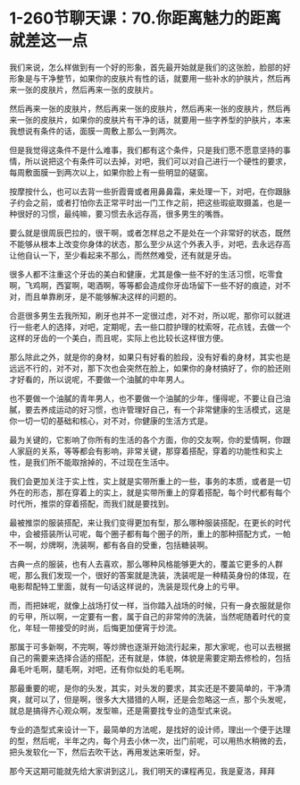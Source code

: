 # 1-260节聊天课：70.你距离魅力的距离就差这一点

我们来说，怎么样做到有一个好的形象，首先最开始就是我们的这张脸，脸部的好形象是与干净整节，如果你的皮肤片有性的话，就要用一些补水的护肤片，然后再来一张的皮肤片，然后再来一张的皮肤片。

然后再来一张的皮肤片，然后再来一张的皮肤片，然后再来一张的皮肤片，然后再来一张的皮肤片，如果你的皮肤片有干净的话，就要用一些字养型的护肤片，本来我想说有条件的话，面膜一周敷上那么一到两次。

但是我觉得这条件不是什么难事，我们都有这个条件，只是我们愿不愿意坚持的事情，所以说把这个有条件可以去掉，对吧，我们可以对自己进行一个硬性的要求，每周敷面膜一到两次以上，如果你脸上有一些明显的磋窗。

按摩按什么，也可以去背一些折霞膏或者用鼻鼻霜，来处理一下，对吧，在你跟脉子约会之前，或者打怕你去正常平时出一门工作之前，把这些瑕疵取摄盖，也是一种很好的习惯，最纯嘛，要习惯去永远存高，很多男生的嘴唇。

要么就是很周辰巴拉的，很干啊，或者怎样总之不是处在一个非常好的状态，既然不能够从根本上改变你身体的状态，那么至少从这个外表入手，对吧，去永远存高让他自认一下，至少看起来不那么，而然然难受，还有就是牙齿。

很多人都不注重这个牙齿的美白和健康，尤其是像一些不好的生活习惯，吃零食啊，飞鸡啊，西宴啊，喝酒啊，等等都会造成你牙齿场留下一些不好的痕迹，对不对，而且单靠刷牙，是不能够解决这样的问题的。

合逛很多男生去我所知，刷牙也并不一定很过虑，对不对，所以呢，那你可以就进行一些老人的选择，对吧，定期呢，去一些口腔护理的枕索呀，花点钱，去做一个这样的牙齿的一个美白，而且呢，实际上也比较长这样很方便。

那么除此之外，就是你的身材，如果只有好看的脸段，没有好看的身材，其实也是远远不行的，对不对，那下次也会突然在脸上，如果你的身材搞好了，你的脸还刚才好看的，所以说呢，不要做一个油膩的中年男人。

也不要做一个油膩的青年男人，也不要做一个油膩的少年，懂得呢，不要让自己油膩，要去养成运动的好习惯，也许管理好自己，有一个非常健康的生活模式，这是你一切一切的基础和核心，对不对，你健康的生活方式是。

最为关键的，它影响了你所有的生活的各个方面，你的交友啊，你的爱情啊，你跟人家庭的关系，等等都会有影响，非常关键，那穿着搭配，穿着的功能性和实上性，是我们所不能取捨掉的，不过现在生活中。

我们会更加关注于实上性，实上就是实带所重上的一些，事务的本质，或者是一切外在的形态，那在穿着上的实上，就是实带所重上的穿着搭配，每个时代都有每个时代所，推崇的穿着搭配，而我们就是要找到。

最被推崇的服装搭配，来让我们变得更加有型，那么哪种服装搭配，在更长的时代中，会被搭装所认可呢，每个圈子都有每个圈子的所，重上的那种搭配方式，一帕不一啊，炒牌啊，洗装啊，都有各自的受重，包括糖装啊。

古典一点的服装，也有人去喜欢，那么哪种风格能够更大的，覆盖它更多的人群呢，那么我们发现一个，很好的答案就是洗装，洗装呢是一种精英身份的体现，在电影帮配特工里面，就有一句话这样说的，洗装是现代身上的亏甲。

而，而把妹呢，就像上战场打仗一样，当你踏入战场的时候，只有一身衣服就是你的亏甲，所以啊，一定要有一套，属于自己的非常帅的洗装，当然呢随着时代的变化，年轻一带接受的时尚，后悔更加便宵于炒流。

那属于可多新啊，不完啊，等炒牌也逐渐开始流行起来，那大家呢，也可以去根据自己的需要来选择合适的搭配，还有就是，体貌，体貌是需要定期去修检的，包括鼻毛叶毛啊，腿毛啊，对吧，还有你似处的毛毛啊。

那最重要的呢，是你的头发，其实，对头发的要求，其实还是不要简单的，干净清爽，就可以了，但是啊，很多大大猎猎的人啊，还是会忽略这一点，那个头发呢，就总是搞得齐心观众啊，发型嘛，还是需要找专业的造型式来说。

专业的造型式来设计一下，最简单的方法呢，是找好的设计师，理出一个便于达理的型，然后呢，半年之内，每个月去小休一次，出门前呢，可以用热水稍微的去，把头发软化一下，然后去吹干达，再用发达来听型，好。

那今天这期可能就先给大家讲到这儿，我们明天的课程再见，我是夏洛，拜拜